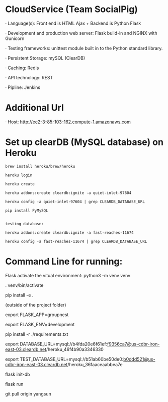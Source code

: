 # CloudService (Team SocialPig)

· Language(s): Front end is HTML Ajax + Backend is Python Flask

· Development and production web server:  Flask build-in and NGINX with Gunicorn

· Testing frameworks: unittest module built in to the Python standard library. 

· Persistent Storage: mySQL (ClearDB)

· Caching: Redis

· API technology: REST

· Pipline: Jenkins

# Additional Url

· Host: http://ec2-3-85-103-162.compute-1.amazonaws.com

# Set up clearDB (MySQL database) on Heroku
```shell
brew install heroku/brew/heroku

heroku login

heroku create

heroku addons:create cleardb:ignite -a quiet-inlet-97604

heroku config -a quiet-inlet-97604 | grep CLEARDB_DATABASE_URL

pip install PyMySQL


testing database:

heroku addons:create cleardb:ignite -a fast-reaches-11674

heroku config -a fast-reaches-11674 | grep CLEARDB_DATABASE_URL
```



# Command Line for running:
Flask activate the vitual environment:
python3 -m venv venv

. venv/bin/activate

pip install -e .

(outside of the project folder)

export FLASK_APP=groupnest

export FLASK_ENV=development

pip install -r ./requirements.txt

export DATABASE_URL=mysql://b4fda20e6f61ef:f9356ca7@us-cdbr-iron-east-03.cleardb.net/heroku_46f4b90a3346330

export TEST_DATABASE_URL=mysql://b51ab60be50de0:b0ddd521@us-cdbr-iron-east-03.cleardb.net/heroku_36faaceaabbea7e

flask init-db

flask run


git pull origin yangsun



